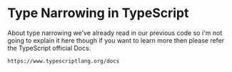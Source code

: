 # Type Narrowing in TypeScript

About type narrowing we've already read in our previous code so i'm not going to explain it here though if you want to learn more then please refer the TypeScript official Docs.


    https://www.typescriptlang.org/docs